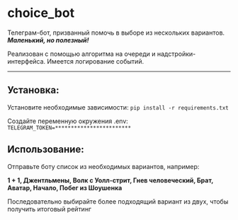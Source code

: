 # choice_bot

Телеграм-бот, призванный помочь в выборе из нескольких вариантов. _**Маленький, но полезный!**_

Реализован с помощью алгоритма на очереди и надстройки-интерфейса. Имеется логирование событий.

____

Установка:
-----------

Установите необходимые зависимости: ```pip install -r requirements.txt```

Создайте переменную окружения .env: ```TELEGRAM_TOKEN=************************```

Использование:
-----------

Отправьте боту список из необходимых вариантов, например:

**1 + 1, Джентльмены, Волк с Уолл-стрит, Гнев человеческий, Брат, Аватар, Начало, Побег из Шоушенка**

Последовательно выбирайте более подходящий вариант из двух, чтобы получить итоговый рейтинг
